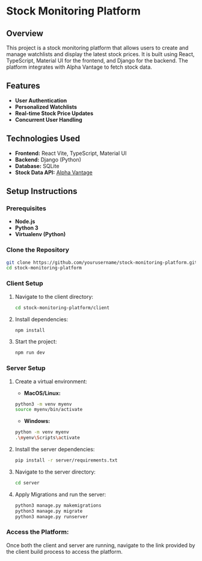 # Stock Monitoring Platform

## Overview
This project is a stock monitoring platform that allows users to create and manage watchlists and display the latest stock prices. It is built using React, TypeScript, Material UI for the frontend, and Django for the backend. The platform integrates with Alpha Vantage to fetch stock data.

## Features
- **User Authentication**
- **Personalized Watchlists**
- **Real-time Stock Price Updates**
- **Concurrent User Handling**

## Technologies Used
- **Frontend:** React Vite, TypeScript, Material UI
- **Backend:** Django (Python)
- **Database:** SQLite
- **Stock Data API:** [Alpha Vantage](https://www.alphavantage.co)

## Setup Instructions

### Prerequisites
- **Node.js**
- **Python 3**
- **Virtualenv (Python)**

### Clone the Repository
```bash
git clone https://github.com/yourusername/stock-monitoring-platform.git
cd stock-monitoring-platform
```
### Client Setup
1. Navigate to the client directory:
    ```bash
    cd stock-monitoring-platform/client
    ```
    
2. Install dependencies:
    ```bash
    npm install
    ```
    
3. Start the project:
    ```bash
    npm run dev
    ```
    
### Server Setup
1. Create a virtual environment:
    - **MacOS/Linux:**
    ```bash
    python3 -m venv myenv
    source myenv/bin/activate
    ```
    
    - **Windows:**
    ```bash
    python -m venv myenv
    .\myenv\Scripts\activate
    ```
    
2. Install the server dependencies:
    ```bash
    pip install -r server/requirements.txt
    ```

3. Navigate to the server directory:
   ``` bash
   cd server
   ```

4. Apply Migrations and run the server:
   ``` bash
   python3 manage.py makemigrations
   python3 manage.py migrate
   python3 manage.py runserver
   ```

### Access the Platform:
Once both the client and server are running, navigate to the link provided by the client build process to access the platform.


